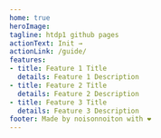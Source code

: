 ```yaml
---
home: true
heroImage: 
tagline: htdp1 github pages
actionText: Init →
actionLink: /guide/
features:
- title: Feature 1 Title
  details: Feature 1 Description
- title: Feature 2 Title
  details: Feature 2 Description
- title: Feature 3 Title
  details: Feature 3 Description
footer: Made by noisonnoiton with ❤️
---
```

